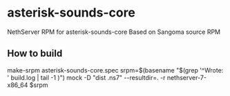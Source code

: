# asterisk-sounds-core
NethServer RPM for asterisk-sounds-core
Based on Sangoma source RPM

## How to build

make-srpm asterisk-sounds-core.spec
srpm=$(basename "$(grep '^Wrote: ' build.log | tail -1 )")
mock -D "dist .ns7" --resultdir=. -r nethserver-7-x86_64 $srpm
